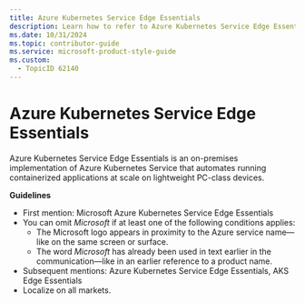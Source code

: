```yaml
---
title: Azure Kubernetes Service Edge Essentials
description: Learn how to refer to Azure Kubernetes Service Edge Essentials in your content.
ms.date: 10/31/2024
ms.topic: contributor-guide
ms.service: microsoft-product-style-guide
ms.custom:
  - TopicID 62140
---
```



# Azure Kubernetes Service Edge Essentials

Azure Kubernetes Service Edge Essentials is an on-premises implementation of Azure Kubernetes Service that automates running containerized applications at scale on lightweight PC-class devices.

**Guidelines**

- First mention: Microsoft Azure Kubernetes Service Edge Essentials
- You can omit *Microsoft* if at least one of the following conditions applies:
  - The Microsoft logo appears in proximity to the Azure service name—like on the same screen or surface.
  - The word *Microsoft* has already been used in text earlier in the communication—like in an earlier reference to a product name.
- Subsequent mentions: Azure Kubernetes Service Edge Essentials, AKS Edge Essentials
- Localize on all markets.

